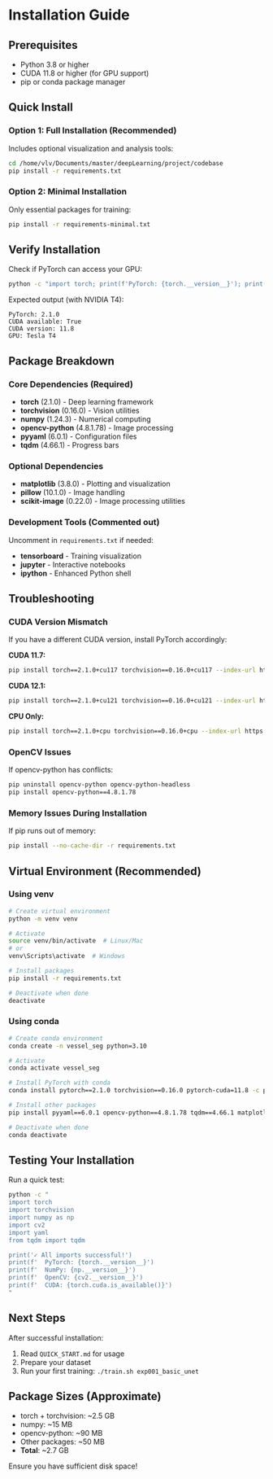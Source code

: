# Installation Guide

## Prerequisites

- Python 3.8 or higher
- CUDA 11.8 or higher (for GPU support)
- pip or conda package manager

## Quick Install

### Option 1: Full Installation (Recommended)
Includes optional visualization and analysis tools:

```bash
cd /home/vlv/Documents/master/deepLearning/project/codebase
pip install -r requirements.txt
```

### Option 2: Minimal Installation
Only essential packages for training:

```bash
pip install -r requirements-minimal.txt
```

## Verify Installation

Check if PyTorch can access your GPU:

```bash
python -c "import torch; print(f'PyTorch: {torch.__version__}'); print(f'CUDA available: {torch.cuda.is_available()}'); print(f'CUDA version: {torch.version.cuda}'); print(f'GPU: {torch.cuda.get_device_name(0) if torch.cuda.is_available() else \"N/A\"}')"
```

Expected output (with NVIDIA T4):
```
PyTorch: 2.1.0
CUDA available: True
CUDA version: 11.8
GPU: Tesla T4
```

## Package Breakdown

### Core Dependencies (Required)
- **torch** (2.1.0) - Deep learning framework
- **torchvision** (0.16.0) - Vision utilities
- **numpy** (1.24.3) - Numerical computing
- **opencv-python** (4.8.1.78) - Image processing
- **pyyaml** (6.0.1) - Configuration files
- **tqdm** (4.66.1) - Progress bars

### Optional Dependencies
- **matplotlib** (3.8.0) - Plotting and visualization
- **pillow** (10.1.0) - Image handling
- **scikit-image** (0.22.0) - Image processing utilities

### Development Tools (Commented out)
Uncomment in `requirements.txt` if needed:
- **tensorboard** - Training visualization
- **jupyter** - Interactive notebooks
- **ipython** - Enhanced Python shell

## Troubleshooting

### CUDA Version Mismatch

If you have a different CUDA version, install PyTorch accordingly:

**CUDA 11.7:**
```bash
pip install torch==2.1.0+cu117 torchvision==0.16.0+cu117 --index-url https://download.pytorch.org/whl/cu117
```

**CUDA 12.1:**
```bash
pip install torch==2.1.0+cu121 torchvision==0.16.0+cu121 --index-url https://download.pytorch.org/whl/cu121
```

**CPU Only:**
```bash
pip install torch==2.1.0+cpu torchvision==0.16.0+cpu --index-url https://download.pytorch.org/whl/cpu
```

### OpenCV Issues

If opencv-python has conflicts:
```bash
pip uninstall opencv-python opencv-python-headless
pip install opencv-python==4.8.1.78
```

### Memory Issues During Installation

If pip runs out of memory:
```bash
pip install --no-cache-dir -r requirements.txt
```

## Virtual Environment (Recommended)

### Using venv
```bash
# Create virtual environment
python -m venv venv

# Activate
source venv/bin/activate  # Linux/Mac
# or
venv\Scripts\activate  # Windows

# Install packages
pip install -r requirements.txt

# Deactivate when done
deactivate
```

### Using conda
```bash
# Create conda environment
conda create -n vessel_seg python=3.10

# Activate
conda activate vessel_seg

# Install PyTorch with conda
conda install pytorch==2.1.0 torchvision==0.16.0 pytorch-cuda=11.8 -c pytorch -c nvidia

# Install other packages
pip install pyyaml==6.0.1 opencv-python==4.8.1.78 tqdm==4.66.1 matplotlib==3.8.0

# Deactivate when done
conda deactivate
```

## Testing Your Installation

Run a quick test:

```bash
python -c "
import torch
import torchvision
import numpy as np
import cv2
import yaml
from tqdm import tqdm

print('✓ All imports successful!')
print(f'  PyTorch: {torch.__version__}')
print(f'  NumPy: {np.__version__}')
print(f'  OpenCV: {cv2.__version__}')
print(f'  CUDA: {torch.cuda.is_available()}')
"
```

## Next Steps

After successful installation:
1. Read `QUICK_START.md` for usage
2. Prepare your dataset
3. Run your first training: `./train.sh exp001_basic_unet`

## Package Sizes (Approximate)

- torch + torchvision: ~2.5 GB
- numpy: ~15 MB
- opencv-python: ~90 MB
- Other packages: ~50 MB
- **Total**: ~2.7 GB

Ensure you have sufficient disk space! 